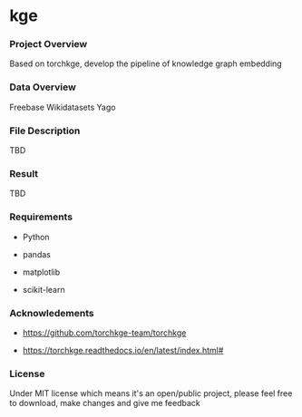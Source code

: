 # kge

### Project Overview
Based on torchkge, develop the pipeline of knowledge graph embedding


### Data Overview
Freebase
Wikidatasets
Yago
  
### File Description
TBD

### Result
TBD

### Requirements
* Python

* pandas

* matplotlib

* scikit-learn

### Acknowledements
* https://github.com/torchkge-team/torchkge

* https://torchkge.readthedocs.io/en/latest/index.html#
  
### License
Under MIT license which means it's an open/public project, please feel free to download, make changes and give me feedback
